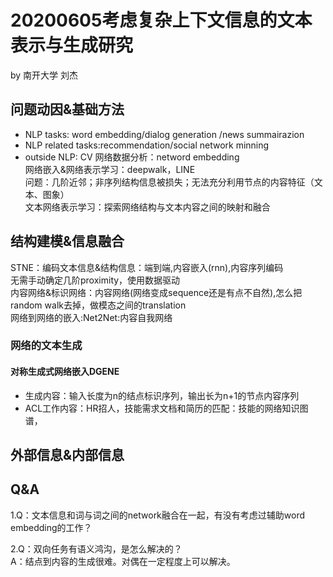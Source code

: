 # 20200605考虑复杂上下文信息的文本表示与生成研究
by 南开大学 刘杰
## 问题动因&基础方法
- NLP tasks: word embedding/dialog generation /news summairazion
- NLP related tasks:recommendation/social network minning
- outside NLP: CV
网络数据分析：netword embedding  
网络嵌入&网络表示学习：deepwalk，LINE  
问题：几阶近邻；非序列结构信息被损失；无法充分利用节点的内容特征（文本、图象）  
文本网络表示学习：探索网络结构与文本内容之间的映射和融合
## 结构建模&信息融合
STNE：编码文本信息&结构信息：端到端,内容嵌入(rnn),内容序列编码  
无需手动确定几阶proximity，使用数据驱动  
内容网络&标识网络：内容网络(网络变成sequence还是有点不自然),怎么把random walk去掉，做模态之间的translation  
网络到网络的嵌入:Net2Net:内容自我网络
### 网络的文本生成
#### 对称生成式网络嵌入DGENE  
- 生成内容：输入长度为n的结点标识序列，输出长为n+1的节点内容序列
- ACL工作内容：HR招人，技能需求文档和简历的匹配：技能的网络知识图谱，
## 外部信息&内部信息

## Q&A
1.Q：文本信息和词与词之间的network融合在一起，有没有考虑过辅助word embedding的工作？  

2.Q：双向任务有语义鸿沟，是怎么解决的？  
A：结点到内容的生成很难。对偶在一定程度上可以解决。

